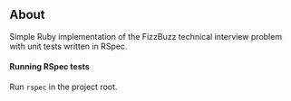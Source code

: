 ## About

Simple Ruby implementation of the FizzBuzz technical interview problem with unit tests written in RSpec.

#### Running RSpec tests

Run `rspec` in the project root.
